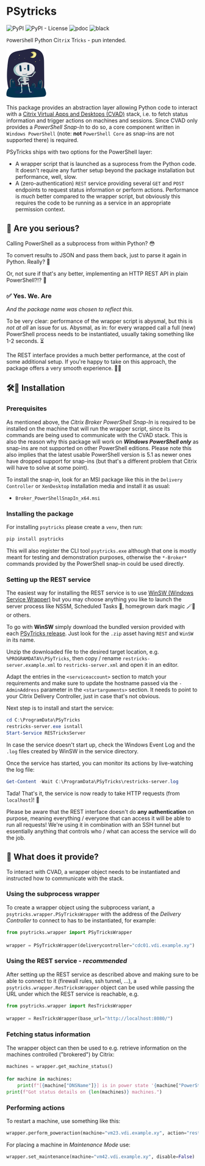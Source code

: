 # PSytricks

![PyPI](https://img.shields.io/pypi/v/psytricks)
![PyPI - License](https://img.shields.io/pypi/l/psytricks)
![pdoc](https://img.shields.io/badge/docs-pdoc-brightgreen.svg)
![black](https://img.shields.io/badge/code%20style-black-000000.svg)

`P`ower`S`hell P`y`thon Ci`tri`x Tri`cks` - pun intended.

![logo](https://raw.githubusercontent.com/imcf/psytricks/main/resources/images/logo.png)

This package provides an abstraction layer allowing Python code to interact with
a [Citrix Virtual Apps and Desktops (CVAD)][www_cvad] stack, i.e. to fetch
status information and trigger actions on machines and sessions. Since CVAD only
provides a *PowerShell Snap-In* to do so, a core component written in `Windows
PowerShell` (note: **not** `PowerShell Core` as snap-ins are not supported
there) is required.

PSyTricks ships with two options for the PowerShell layer:

* A wrapper script that is launched as a suprocess from the Python code. It
  doesn't require any further setup beyond the package installation but
  performance, well, slow.
* A (zero-authentication) `REST` service providing several `GET` and `POST`
  endpoints to request status information or perform actions. Performance is
  *much* better compared to the wrapper script, but obviously this requires the
  code to be running as a service in an appropriate permission context.

## 🤯 Are you serious?

Calling PowerShell as a subprocess from within Python? 😳

To convert results to JSON and pass them back, just to parse it again in Python.
Really? 🧐

Or, not sure if that's any better, implementing an HTTP REST API in plain
PowerShell?!? 🫣

### ✅ Yes. We. Are

*And the package name was chosen to reflect this.*

To be very clear: performance of the wrapper script is abysmal, but this is *not
at all* an issue for us. Abysmal, as in: for every wrapped call a full (new)
PowerShell process needs to be instantiated, usually taking something like 1-2
seconds. ⏳

The REST interface provides a much better performance, at the cost of some
additional setup. If you're happy to take on this approach, the package offers a
very smooth experience. 🎢🎡

## 🛠🚧 Installation

### Prerequisites

As mentioned above, the *Citrix Broker PowerShell Snap-In* is required to be
installed on the machine that will run the wrapper script, since its commands
are being used to communicate with the CVAD stack. This is also the reason why
this package will work on ***Windows PowerShell only*** as snap-ins are not
supported on other PowerShell editions. Please note this also implies that the
latest usable PowerShell version is 5.1 as newer ones have dropped support for
snap-ins (but that's a different problem that Citrix will have to solve at some
point).

To install the snap-in, look for an MSI package like this in the `Delivery
Controller` or `XenDesktop` installation media and install it as usual:

* `Broker_PowerShellSnapIn_x64.msi`

### Installing the package

For installing `psytricks` please create a `venv`, then run:

```bash
pip install psytricks
```

This will also register the CLI tool `psytricks.exe` although that one is mostly
meant for testing and demonstration purposes, otherwise the `*-Broker*` commands
provided by the PowerShell snap-in could be used directly.

### Setting up the REST service

The easiest way for installing the REST service is to use [WinSW (Windows
Service Wrapper)][www_winsw] but you may choose anything you like to launch the
server process like NSSM, Scheduled Tasks 📅, homegrown dark magic 🪄🔮 or
others.

To go with **WinSW** simply download the bundled version provided with each
[PSyTricks release][www_releases]. Just look for the `.zip` asset having `REST`
and `WinSW` in its name.

Unzip the downloaded file to the desired target location, e.g.
`%PROGRAMDATA%\PSyTricks`, then copy / rename `restricks-server.example.xml` to
`restricks-server.xml` and open it in an editor.

Adapt the entries in the `<serviceaccount>` section to match your requirements
and make sure to update the hostname passed via the `-AdminAddress` parameter in
the `<startarguments>` section. It needs to point to your Citrix Delivery
Controller, just in case that's not obvious.

Next step is to install and start the service:

```PowerShell
cd C:\ProgramData\PSyTricks
restricks-server.exe isntall
Start-Service RESTricksServer
```

In case the service doesn't start up, check the Windows Event Log and the `.log`
files created by WinSW in the service directory.

Once the service has started, you can monitor its actions by live-watching the
log file:

```PowerShell
Get-Content -Wait C:\ProgramData\PSyTricks\restricks-server.log
```

Tada! That's it, the service is now ready to take HTTP requests (from
`localhost`)! 🎉

Please be aware that the REST interface doesn't do **any authentication** on
purpose, meaning everything / everyone that can access it will be able to run
all requests! We're using it in combination with an SSH tunnel but essentially
anything that controls who / what can access the service will do the job.

## 🎪 What does it provide?

To interact with CVAD, a wrapper object needs to be
instantiated and instructed how to communicate with the stack.

### Using the subprocess wrapper

To create a wrapper object using the subprocess variant, a
`psytricks.wrapper.PSyTricksWrapper` with the address of the *Delivery
Controller* to connect to has to be instantiated, for example:

```Python
from psytricks.wrapper import PSyTricksWrapper

wrapper = PSyTricksWrapper(deliverycontroller="cdc01.vdi.example.xy")
```

### Using the REST service - *recommended*

After setting up the REST service as described above and making sure to be able
to connect to it (firewall rules, ssh tunnel, ...), a
`psytricks.wrapper.ResTricksWrapper` object can be used while passing the URL
under which the REST service is reachable, e.g.

```Python
from psytricks.wrapper import ResTricksWrapper

wrapper = ResTricksWrapper(base_url="http://localhost:8080/")
```

### Fetching status information

The wrapper object can then be used to e.g. retrieve information on the machines
controlled ("brokered") by Citrix:

```Python
machines = wrapper.get_machine_status()

for machine in machines:
    print(f"[{machine["DNSName"]}] is in power state '{machine["PowerState"]}'")
print(f"Got status details on {len(machines)} machines.")
```

### Performing actions

To restart a machine, use something like this:

```Python
wrapper.perform_poweraction(machine="vm23.vdi.example.xy", action="restart")
```

For placing a machine in *Maintenance Mode* use:

```Python
wrapper.set_maintenance(machine="vm42.vdi.example.xy", disable=False)
```

[www_cvad]: https://docs.citrix.com/en-us/citrix-virtual-apps-desktops
[www_winsw]: https://github.com/winsw/winsw
[www_releases]: https://github.com/imcf/psytricks/releases
